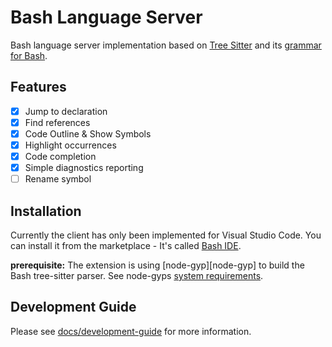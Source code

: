 # Bash Language Server

Bash language server implementation based on [Tree Sitter][tree-sitter] and its
[grammar for Bash][tree-sitter-bash].

## Features

- [x] Jump to declaration
- [x] Find references
- [x] Code Outline & Show Symbols
- [x] Highlight occurrences
- [x] Code completion
- [x] Simple diagnostics reporting
- [ ] Rename symbol

## Installation

Currently the client has only been implemented for Visual Studio Code. You can
install it from the marketplace - It's called [Bash IDE][vscode-marketplace].

**prerequisite:** The extension is using [node-gyp][node-gyp] to build the Bash
tree-sitter parser. See node-gyps [system requirements][node-gyp-installation].

## Development Guide

Please see [docs/development-guide][dev-guide] for more information.

[tree-sitter]: https://github.com/tree-sitter/tree-sitter
[tree-sitter-bash]: https://github.com/tree-sitter/tree-sitter-bash
[vscode-marketplace]: https://marketplace.visualstudio.com/items?itemName=mads-hartmann.bash-ide-vscode
[dev-guide]: https://github.com/mads-hartmann/bash-language-server/blob/master/docs/development-guide.md
[node-gyp-installation]: https://github.com/nodejs/node-gyp#installation
